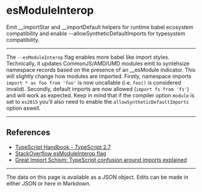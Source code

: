 <!-- Important! Do not modify comment blocks. They are necessary for the transformer to work properly -->

<!-- title -->
# esModuleInterop

<!-- shortDescription -->
Emit __importStar and __importDefault helpers for runtime babel ecosystem compatibility and enable --allowSyntheticDefaultImports for typesystem compatibility.

---

<!-- extendedDescription -->
The `--esModuleInterop` flag enables more babel like import styles. Technically, it updates CommonJS/AMD/UMD modules emit to syntehsize namespace records based on the presence of an __esModule indicator. This will slightly change how modules are imported. Firstly, namespace imports `import * as foo from 'foo'` is now uncallable (i.e. `foo()` is considered invalid). Secondly, default imports are now allowed (`import fs from 'fs'`) and will work as expected. Keep in mind that if the compiler option `module` is set to `es2015` you'll also need to enable the `allowSyntheticDefaultImports` option aswell.

---

<!-- references -->
## References
- [TypeScript Handbook - TypeScript 2.7](https://www.typescriptlang.org/docs/handbook/release-notes/typescript-2-7.html#support-for-import-d-from-cjs-from-commonjs-modules-with---esmoduleinterop)
- [StackOverflow esModuleInterop flag](https://stackoverflow.com/questions/48785451/is-there-a-way-to-use-esmoduleinterop-in-tsconfig-as-opposed-to-it-being-a-fla)
- [Great Import Schism: TypeScript confusion around imports explained](https://itnext.io/great-import-schism-typescript-confusion-around-imports-explained-d512fc6769c2)
---

<!-- footer -->
The data on this page is available as a JSON object. Edits can be made in either JSON or here in Markdown.
